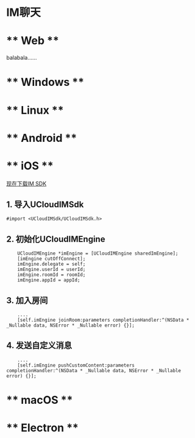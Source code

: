 # IM聊天

<!-- tabs:start -->

# ** Web **

balabala……  

# ** Windows **

# ** Linux **

# ** Android **


# ** iOS **

  [现在下载IM SDK](http://urtcsdk.cn-bj.ufileos.com/UCloudIMSdk_ios.zip)   
    
## 1. 导入UCloudIMSdk

```
#import <UCloudIMSdk/UCloudIMSdk.h>
```
## 2. 初始化UCloudIMEngine

```
    UCloudIMEngine *imEngine = [UCloudIMEngine sharedImEngine];
    [imEngine cutOffConnect];
    imEngine.delegate = self;
    imEngine.userId = userId;
    imEngine.roomId = roomId;
    imEngine.appId = appId;
```
## 3. 加入房间
```
    ....
    [self.imEngine joinRoom:parameters completionHandler:^(NSData * _Nullable data, NSError * _Nullable error) {}];
```

## 4. 发送自定义消息

```
    ....
    [self.imEngine pushCustomContent:parameters completionHandler:^(NSData * _Nullable data, NSError * _Nullable error) {}];
```

# ** macOS **

# ** Electron **

<!-- tabs:end -->

